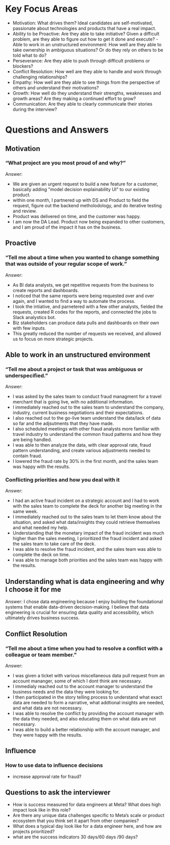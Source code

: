 # Key Focus Areas

- Motivation: What drives them? Ideal candidates are self-motivated, passionate about technologies and products that have a real impact.
- Ability to be Proactive: Are they able to take initiative? Given a difficult problem, are they able to figure out how to get it done and execute?
-Able to work in an unstructured environment: How well are they able to take ownership in ambiguous situations?  Or do they rely on others to be told what to do?
- Perseverance: Are they able to push through difficult problems or blockers?
- Conflict Resolution: How well are they able to handle and work through challenging relationships?
- Empathy: How well are they able to see things from the perspective of others and understand their motivations?
- Growth: How well do they understand their strengths, weaknesses and growth areas? Are they making a continued effort to grow?
- Communication: Are they able to clearly communicate their stories during the interview?

# Questions and Answers

## Motivation

### “What project are you most proud of and why?” 
Answer:
- We are given an urgent request to build a new feature for a customer, basically adding "model decision explainability UI" to our existing product.
- within one month, I partnered up with DS and Product to field the request, figure out the backend metholodology, and do iterative testing and review. 
- Product was delivered on time, and the customer was happy. 
- I am now the DA Lead. Product now being expanded to other customers, and I am proud of the impact it has on the business.

## Proactive
### “Tell me about a time when you wanted to change something that was outside of your regular scope of work.”
Answer:
- As BI data analysts, we get repetitive requests from the business to create reports and dashboards.
- I noticed that the same reports were being requested over and over again, and I wanted to find a way to automate the process.
- I took the intiative, and parnetered with a few other analysts, fielded the requests, created R codes for the reports, and connected the jobs to Slack analystics bot.
- Biz stakeholders can produce data pulls and dashboards on their own with few inputs.
- This greatly reduced the number of requests we received, and allowed us to focus on more strategic projects.

## Able to work in an unstructured environment
### “Tell me about a project or task that was ambiguous or underspecified.”
Answer:
- I was asked by the sales team to conduct fraud managment for a travel merchant that is going live, with no additional information.
- I immediately reached out to the sales team to understand the company, industry, current business negotiations and their expectations.
- I also reached out to the go-live team understand the data/lack of data so far and the adjsutments that they have made. 
- I also scheduled meetings with other fraud analysts more familiar with travel industry to understand the common fraud patterns and how they are being handled.
- I was able to then analyze the data, with clear approval rate, fraud pattern understanding, and create various adjustments needed to contain fraud.
- I lowered the fraud rate by 30% in the first month, and the sales team was happy with the results.

### Conflicting priorities and how you deal with it
Answer:
- I had an active fraud incident on a strategic account and I had to work with the sales team to complete the deck for another big meeting in the same week.
- I immediately reached out to the sales team to let them know about the situation, and asked what data/insights they could retrieve themselves and what needed my help.
- Understanding that the monetary impact of the fraud incident was much higher than the sales meeting, I prioritized the fraud incident and asked the sales team to take care of the deck.
- I was able to resolve the fraud incident, and the sales team was able to complete the deck on time.
- I was able to manage both priorities and the sales team was happy with the results.

## Understanding what is data engineering and why I choose it for me
Answer:
I chose data engineering because I enjoy building the foundational systems that enable data-driven decision-making. I believe that data engineering is crucial for ensuring data quality and accessibility, which ultimately drives business success.

## Conflict Resolution
### “Tell me about a time when you had to resolve a conflict with a colleague or team member.”
Answer:
- I was given a ticket with various miscellaneous data pull request from an account mananger, some of which I dont think are necessary.
- I immedialy reached out to the account manager to understand the business needs and the data they were looking for.
- I then participated in the story telling process to understand what exact data are needed to form a narrative, what addtional insights are needed, and what data are not necessary.
- I was able to resolve the conflict by providing the account manager with the data they needed, and also educating them on what data are not necessary.
- I was able to build a better relationship with the account manager, and they were happy with the results.

## Influence
### How to use data to influence decisions
- increase approval rate for fraud?

## Questions to ask the interviewer
- How is success measured for data engineers at Meta? What does high impact look like in this role?
- Are there any unique data challenges specific to Meta’s scale or product ecosystem that you think set it apart from other companies?
- What does a typical day look like for a data engineer here, and how are projects prioritized?
- what are the success indicators 30 days/60 days /90 days?
